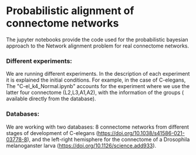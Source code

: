 # Probabilistic alignment of connectome networks

The jupyter notebooks provide the code used for the probabilistic bayesian approach to the Network alignment problem for real connectome networks.

### Different experiments:
We are running different experiments. In the description of each experiment it is explained the initial conditions. For example, in the case of C-elegans, The "C-el_k4_Normal.ipynb" accounts for the experiment where we use the latter four connectome (L2,L3,A1,A2), with the information of the groups ( available directly from the database). 


### Databases:
We are working with two databases: 8 connectome networks from different stages of development of C-elegans (https://doi.org/10.1038/s41586-021-03778-8), and the left-right hemisphere for the connectome of a Drosophila melanoganster larva (https://doi.org/10.1126/science.add933).


